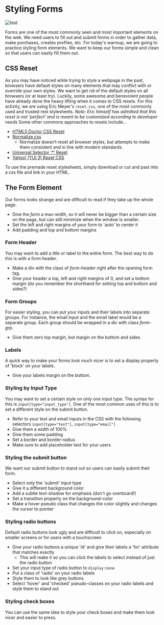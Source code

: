# Styling Forms

![test](http://fillmurray.com/402/103)

Forms are one of the most commonly seen and most important elements on the web. We need users to fill out and submit forms in order to gather data, make purchases, creates profiles, etc. For today's warmup, we are going to practice styling form elements. We want to keep our forms simple and clean so that users can easily fill them out.

## CSS Reset
As you may have noticed while trying to style a webpage in the past, browsers have default styles on many elements that may conflict with or override your own styles. We want to get rid of the default styles on all browsers (or at least try). Luckily, some awesome and benevolent people have already done the heavy lifting when it comes to CSS resets. For this activity, we are using Eric Meyer's `reset.css`, one of the most commonly used and trusted rest stylesheets. *Note: Eric himself has admitted that this reset is not 'perfect' and is meant to be customized according to developer needs*
Some other commons approaches to resets include...
  - [HTML5 Doctor CSS Reset](http://html5doctor.com/html-5-reset-stylesheet/)
  - [Normalize.css](http://necolas.github.io/normalize.css/)
    - Normalize doesn't reset all browser styles, but attempts to make them consistent and in line with modern standards.
  - [Universal Selector ‘*’ Reset](http://cssreset.com/scripts/universal-selector-css-reset/)
  - [Yahoo! (YUI 3) Reset CSS](http://cssreset.com/scripts/yahoo-css-reset-yui-3/)

To use the premade reset stylesheets, simply download or cut and past into a css file and link in your HTML.

## The Form Element
Our forms looks strange and are difficult to read if they take up the whole page.
  - Give the *form* a max-width, so it will never be bigger than a certain size on the page, but can still minimize when the window is smaller.
  - Set the left and right margins of your form to 'auto' to center it
  - Add padding and top and bottom margins

### Form Header
You may want to add a title or label to the entire form. The best way to do this is with a form header.
  - Make a div with the class of *form-header* right after the opening form tag.
  - Give your header a top, left and right margins of 0, and set a bottom margin (do you remember the shorthand for setting top and bottom and sides?)

### Form Groups
For easier styling, you can put your inputs and their labels into separate groups. For instance, the email input and the email label would be a separate group. Each group should be wrapped in a div with class *form-grp*.  
  - Give them zero top margin, but margin on the bottom and sides.

### Labels
A quick way to make your forms look much nicer is to set a display property of 'block' on your labels.
  - Give your labels margin on the bottom.

### Styling by Input Type
You may want to set a certain style on only one input type. The syntax for this is `input[type="input_type"]`. One of the most common uses of this is to set a different style on the submit button.
  - Refer to your text and email inputs in the CSS with the following selectors `input[type="text"]`, `input[type="email"]`
  - Give them a width of 100%
  - Give them some padding
  - Set a border and border-radius
  - Make sure to add placeholder text for your users

### Styling the submit button
We want our submit button to stand out so users can easily submit their form.
  - Select only the 'submit' input type
  - Give it a different background color
  - Add a subtle text-shadow for emphasis (don't go overboard!)
  - Set a transition property on the background-color
  - Make a hover pseudo class that changes the color slightly and changes the cursor to pointer

### Styling radio buttons
Default radio buttons look ugly and are difficult to click on, especially on smaller screens or for users with a touchscreen
  - Give your radio buttons a unique 'id' and give their labels a 'for' attribute that matches exactly
    - This will make it so you can click the labels to select instead of just the radio button
  - Set your input type of radio button to `display:none`
  - Put a class of 'radio' on your radio labels
  - Style them to look like grey buttons
  - Select 'hover' and 'checked' pseudo-classes on your radio labels and style them to stand out

### Styling check boxes
You can use the same idea to style your check boxes and make them look nicer and easier to press.
